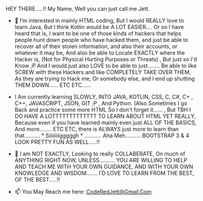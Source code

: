 HEY THERE.....!! 
  My Name, Well you can just call me Jett.

- 👀 I’m interested in mainly HTML coding, But I would REALLY love to learn Java, But I think Kotlin would be A LOT EASIER.... Or so I have heard that is, 
I want to be one of those kinds of hackers that helps people hunt down people who have hacked them, and just be able to recover all of their stolen information, and 
also their accounts, or whatever it may be, And also be able to Locate EXACTLY where the Hacker is, (Not for Physical Hurting Purposes or Threats) , But just so I'd Know ;P 
And I would just also LOVE to be able to just........ Be able to like SCREW with these Hackers and like COMPLETELY TAKE OVER THEM, As they are trying to Hack me, Or somebody else, 
and I end up shutting THEM DOWN...... ETC ETC...... 

- I Am currently learning SLOWLY, INTO JAVA, KOTLIN, CSS, C, C#, C+ , C++, JAVASCRIPT, JSON, GIT ;P , And Python. (Also Sometimes I go Back and practice some more HTML So I don't forget it...... , 
But TBH I DO HAVE A LOTTTTTTTTTTTTT TO LEARN ABOUT HTML YET REALLY, Because even if you have learned mainly even just ALL OF THE BASICS, And more........ ETC ETC, 
there is ALWAYS just more to learn than that.......... * Siiiiiiiigggggh * ........... Aha Meh.......... BOOTSTRAP 3 & 4 LOOK PRETTY FUN AS WELL.....!!

- 💞️ I am NOT EXACTLY, Looking to really COLLABERATE, On much of ANYTHING RIGHT NOW, UNLESS.......... YOU ARE WILLING TO HELP AND TEACH ME WITH YOUR OWN GUIDANCE, 
AND WITH YOUR OWN KNOWLEDGE AND WISDOM....... I'D LOVE TO LEARN FROM THE BEST, OF THE BEST.....!!

- 📫 You May Reach me here: CodeRedJett@Gmail.Com

<!---
*Siiiiiiiiiiiiiiiiiiiiiiigggggggggggggggghhhhhhhhhhhhh.............. * GOSH DANG MY ADD GOT ME DOING THE MOST RANDOM ASF THINGS AT NIGHT....... 
HOW DO I GO FROM LISTENING TO SKIZZY MARS..... , TO JUST RANDOMLMY END UP RECOVERING MY GITHUB ACCOUNT.....??
--->
